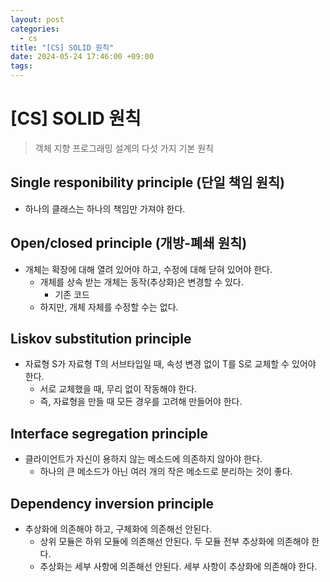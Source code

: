 ```yaml
---
layout: post
categories:
  - cs
title: "[CS] SOLID 원칙"
date: 2024-05-24 17:46:00 +09:00
tags:
---
```

# \[CS] SOLID 원칙

>객체 지향 프로그래밍 설계의 다섯 가지 기본 원칙

## Single responibility principle (단일 책임 원칙)

- 하나의 클래스는 하나의 책임만 가져야 한다.

## Open/closed principle (개방-폐쇄 원칙)

- 개체는 확장에 대해 열려 있어야 하고, 수정에 대해 닫혀 있어야 한다.
	- 개체를 상속 받는 개체는 동작(추상화)은 변경할 수 있다.
		- 기존 코드 
	- 하지만, 개체 자체를 수정할 수는 없다.

## Liskov substitution principle

- 자료형 S가 자료형 T의 서브타입일 때, 속성 변경 없이 T를 S로 교체할 수 있어야 한다.
	- 서로 교체했을 때, 무리 없이 작동해야 한다.
	- 즉, 자료형을 만들 때 모든 경우를 고려해 만들어야 한다.

## Interface segregation principle

- 클라이언트가 자신이 용하지 않는 메소드에 의존하지 않아야 한다.
	- 하나의 큰 메소드가 아닌 여러 개의 작은 메소드로 분리하는 것이 좋다.

## Dependency inversion principle

- 추상화에 의존해야 하고, 구체화에 의존해선 안된다.
	- 상위 모듈은 하위 모듈에 의존해선 안된다. 두 모듈 전부 추상화에 의존해야 한다.
	- 추상화는 세부 사항에 의존해선 안된다. 세부 사항이 추상화에 의존해야 한다.